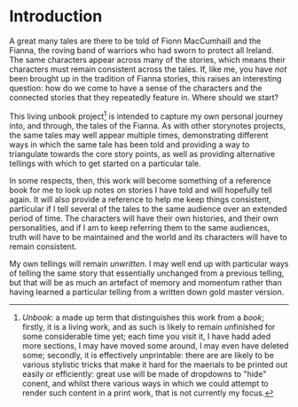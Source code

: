 # Introduction

A great many tales are there to be told of Fionn MacCumhaill and the Fianna, the roving band of warriors who had sworn to protect all Ireland. The same characters appear across many of the stories, which means their characters must remain consistent across the tales. If, like me, you have *not* been brought up in the tradition of Fianna stories, this raises an interesting question: how do we come to have a sense of the characters and the connected stories that they repeatedly feature in. Where should we start?

This living unbook project[^unbook] is intended to capture my own personal journey into, and through, the tales of the Fianna. As with other storynotes projects, the same tales may well appear multiple times, demonstrating different ways in which the same tale has been told and providing a way to triangulate towards the core story points, as well as providing alternative tellings with which to get started on a particular tale.

In some respects, then, this work will become something of a reference book for me to look up notes on stories I have told and will hopefully tell again. It will also provide a reference to help me keep things consistent, particular if I tell several of the tales to the same audience over an extended period of time. The characters will have their own histories, and their own personalities, and if I am to keep referring them to the same audiences, truth will have to be maintained and the world and its characters will have to remain consistent.

My own tellings will remain *unwritten*. I may well end up with particular ways of telling the same story that essentially unchanged from a previous telling, but that will be as much an artefact of memory and momentum rather than having learned a particular telling from a written down gold master version.

[^unbook]: *Unbook*: a made up term that distinguishes this work from a *book*; firstly, it is a living work, and as such is likely to remain *un*finished for some considerable time yet; each time you visit it, I have hadd aded more sections, I may have moved some around, I may even have deleted some; secondly, it is effectively *un*printable: there are are likely to be various stylistic tricks that make it hard for the maerials to be printed out easily or efficiently: great use will be made of dropdowns to "hide" conent, and whilst there various ways in which we could attempt to render such content in a print work, that is not currently my focus.
